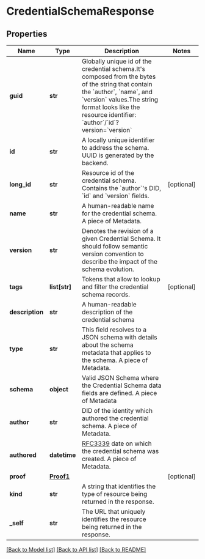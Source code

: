 # CredentialSchemaResponse

## Properties
Name | Type | Description | Notes
------------ | ------------- | ------------- | -------------
**guid** | **str** | Globally unique id of the credential schema.It&#x27;s composed from the bytes of the string that contain the &#x60;author&#x60;, &#x60;name&#x60;, and &#x60;version&#x60; values.The string format looks like the resource identifier: &#x60;author&#x60;/&#x60;id&#x60;?version&#x3D;&#x60;version&#x60; | 
**id** | **str** | A locally unique identifier to address the schema. UUID is generated by the backend. | 
**long_id** | **str** | Resource id of the credential schema. Contains the &#x60;author&#x60;&#x27;s DID, &#x60;id&#x60; and &#x60;version&#x60; fields. | [optional] 
**name** | **str** | A human-readable name for the credential schema. A piece of Metadata. | 
**version** | **str** | Denotes the revision of a given Credential Schema. It should follow semantic version convention to describe the impact of the schema evolution. | 
**tags** | **list[str]** | Tokens that allow to lookup and filter the credential schema records. | [optional] 
**description** | **str** | A human-readable description of the credential schema | 
**type** | **str** | This field resolves to a JSON schema with details about the schema metadata that applies to the schema. A piece of Metadata. | 
**schema** | **object** | Valid JSON Schema where the Credential Schema data fields are defined. A piece of Metadata | 
**author** | **str** | DID of the identity which authored the credential schema. A piece of Metadata. | 
**authored** | **datetime** | [RFC3339](https://www.rfc-editor.org/rfc/rfc3339) date on which the credential schema was created. A piece of Metadata. | 
**proof** | [**Proof1**](Proof1.md) |  | [optional] 
**kind** | **str** | A string that identifies the type of resource being returned in the response. | 
**_self** | **str** | The URL that uniquely identifies the resource being returned in the response. | 

[[Back to Model list]](../README.md#documentation-for-models) [[Back to API list]](../README.md#documentation-for-api-endpoints) [[Back to README]](../README.md)


